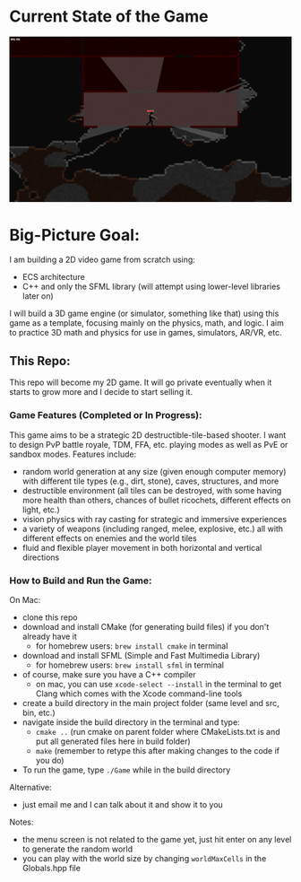 # Current State of the Game

![A screenshot of the game (if not showing, open sneakPeak.png)](sneakPeak.png)

# Big-Picture Goal:

I am building a 2D video game from scratch using:
- ECS architecture
- C++ and only the SFML library (will attempt using lower-level libraries later on)

I will build a 3D game engine (or simulator, something like that) using this game as a template, focusing mainly on the physics, math, and logic. I aim to practice 3D math and physics for use in games, simulators, AR/VR, etc.

## This Repo:

This repo will become my 2D game. It will go private eventually when it starts to grow more and I decide to start selling it.

### Game Features (Completed or In Progress):

This game aims to be a strategic 2D destructible-tile-based shooter. I want to design PvP battle royale, TDM, FFA, etc. playing modes as well as PvE or sandbox modes. Features include:
- random world generation at any size (given enough computer memory) with different tile types (e.g., dirt, stone), caves, structures, and more
- destructible environment (all tiles can be destroyed, with some having more health than others, chances of bullet ricochets, different effects on light, etc.)
- vision physics with ray casting for strategic and immersive experiences
- a variety of weapons (including ranged, melee, explosive, etc.) all with different effects on enemies and the world tiles
- fluid and flexible player movement in both horizontal and vertical directions

### How to Build and Run the Game:

On Mac:
- clone this repo
- download and install CMake (for generating build files) if you don't already have it
  - for homebrew users: `brew install cmake` in terminal
- download and install SFML (Simple and Fast Multimedia Library) 
  - for homebrew users: `brew install sfml` in terminal
- of course, make sure you have a C++ compiler
  - on mac, you can use `xcode-select --install` in the terminal to get Clang which comes with the Xcode command-line tools
- create a build directory in the main project folder (same level and src, bin, etc.)
- navigate inside the build directory in the terminal and type:
  - `cmake ..` (run cmake on parent folder where CMakeLists.txt is and put all generated files here in build folder)
  - `make` (remember to retype this after making changes to the code if you do)
- To run the game, type `./Game` while in the build directory

Alternative:
- just email me and I can talk about it and show it to you

Notes:
- the menu screen is not related to the game yet, just hit enter on any level to generate the random world
- you can play with the world size by changing `worldMaxCells` in the Globals.hpp file
